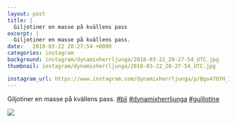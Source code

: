 ```yaml
---
layout: post
title: |
  Giljotiner en masse på kvällens pass
excerpt: |
  Giljotiner en masse på kvällens pass.   
date:   2018-03-22 20:27:54 +0000
categories: instagram
background: instagram/dynamixherrljunga/2018-03-22_20-27-54_UTC.jpg
thumbnail: instagram/dynamixherrljunga/2018-03-22_20-27-54_UTC.jpg

instagram_url: https://www.instagram.com/dynamixherrljunga/p/Bgo47OYH_IB
---
```

Giljotiner en masse på kvällens pass. [#bjj](https://www.instagram.com/explore/tags/bjj/) [#dynamixherrljunga](https://www.instagram.com/explore/tags/dynamixherrljunga/) [#guillotine](https://www.instagram.com/explore/tags/guillotine/)



<img src='{{ site.baseurl }}/instagram/dynamixherrljunga/2018-03-22_20-27-54_UTC.jpg' class='img-fluid' />
